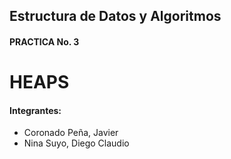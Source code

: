 ## Estructura de Datos y Algoritmos
#### PRACTICA No. 3
# HEAPS

#### Integrantes:
- Coronado Peña, Javier
- Nina Suyo, Diego Claudio
